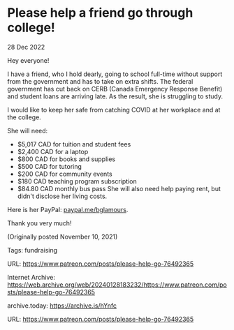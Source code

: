 # Please help a friend go through college!
28 Dec 2022

Hey everyone!

I have a friend, who I hold dearly, going to school full-time without support from the government and has to take on extra shifts. The federal government has cut back on CERB (Canada Emergency Response Benefit) and student loans are arriving late. As the result, she is struggling to study.

I would like to keep her safe from catching COVID at her workplace and at the college.

She will need:
- $5,017 CAD for tuition and student fees
- $2,400 CAD for a laptop
- $800 CAD for books and supplies
- $500 CAD for tutoring
- $200 CAD for community events
- $180 CAD teaching program subscription
- $84.80 CAD monthly bus pass
She will also need help paying rent, but didn't disclose her living costs.

Here is her PayPal: [paypal.me/bglamours](https://paypal.me/bglamours).

Thank you very much!

(Originally posted November 10, 2021)

Tags: fundraising

URL: https://www.patreon.com/posts/please-help-go-76492365

Internet Archive: https://web.archive.org/web/20240128183232/https://www.patreon.com/posts/please-help-go-76492365

archive.today: https://archive.is/hYnfc

URL: https://www.patreon.com/posts/please-help-go-76492365

